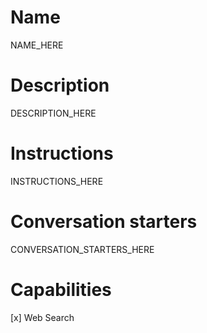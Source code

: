 # Name

NAME_HERE

# Description

DESCRIPTION_HERE

# Instructions

INSTRUCTIONS_HERE

# Conversation starters

CONVERSATION_STARTERS_HERE

# Capabilities

[x] Web Search